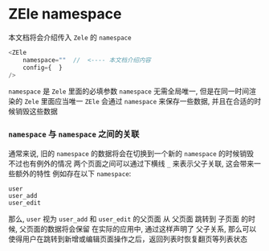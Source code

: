 # ZEle namespace

本文档将会介绍传入 `Zele` 的 `namespace`

```js
<ZEle
	namespace=""  //  <---- 本文档介绍内容
	config={  }
/>
```

`namespace` 是 `Zele` 里面的必填参数
`namespace` 无需全局唯一, 但是在同一时间渲染的 `Zele` 里面应当唯一
`ZEle` 会通过 `namespace` 来保存一些数据, 并且在合适的时候销毁这些数据

### `namespace` 与 `namespace` 之间的关联
通常来说, 旧的 `namespace` 的数据将会在切换到一个新的 `namespace` 的时候销毁
不过也有例外的情况
两个页面之间可以通过下横线 `_` 来表示父子关联, 这会带来一些额外的特性
例如存在以下 `namespace`: 
```
user
user_add
user_edit
```
那么, `user` 视为 `user_add` 和 `user_edit` 的父页面
从 父页面 跳转到 子页面 的时候, 父页面的数据将会保留
在实际的应用中, 通过这样声明了 父子关系, 那么可以使得用户在跳转到新增或编辑页面操作之后，返回列表时恢复翻页等列表状态
